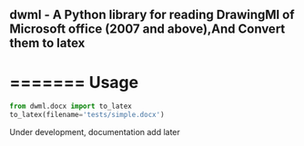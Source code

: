 ## dwml - A Python library for reading DrawingMl of Microsoft office (2007 and above),And Convert them to latex

=======
 Usage
=======

```python
from dwml.docx import to_latex
to_latex(filename='tests/simple.docx')
```


Under development, documentation add later
